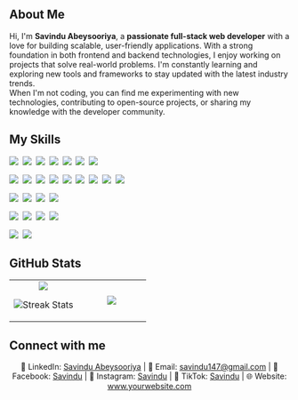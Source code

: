 ## About Me

Hi, I'm **Savindu Abeysooriya**, a **passionate full-stack web developer** with a love for building scalable, user-friendly applications. With a strong foundation in both frontend and backend technologies, I enjoy working on projects that solve real-world problems. I'm constantly learning and exploring new tools and frameworks to stay updated with the latest industry trends.  
When I'm not coding, you can find me experimenting with new technologies, contributing to open-source projects, or sharing my knowledge with the developer community.

## My Skills

<!-- Programming Languages -->
<img src="https://img.shields.io/badge/JavaScript-F7DF1E?logo=javascript&logoColor=000"> 
<img src="https://img.shields.io/badge/TypeScript-3178C6?logo=typescript&logoColor=white"> 
<img src="https://img.shields.io/badge/Python-3776AB?logo=python&logoColor=white"> 
<img src="https://img.shields.io/badge/Java-007396?logo=java&logoColor=white"> 
<img src="https://img.shields.io/badge/C++-00599C?logo=c%2B%2B&logoColor=white"> 
<img src="https://img.shields.io/badge/C%23-239120?logo=c-sharp&logoColor=white"> 
<img src="https://img.shields.io/badge/PHP-777BB4?logo=php&logoColor=white"> 

<!-- Frontend -->
<img src="https://img.shields.io/badge/HTML-E34F26?logo=html5&logoColor=white"> 
<img src="https://img.shields.io/badge/CSS-1572B6?logo=css3&logoColor=white"> 
<img src="https://img.shields.io/badge/Sass-CC6699?logo=sass&logoColor=white"> 
<img src="https://img.shields.io/badge/React-61DAFB?logo=react&logoColor=white"> 
<img src="https://img.shields.io/badge/Next.js-000000?logo=next.js&logoColor=white"> 
<img src="https://img.shields.io/badge/Angular-DD0031?logo=angular&logoColor=white"> 
<img src="https://img.shields.io/badge/Vue.js-4FC08D?logo=vue.js&logoColor=white"> 
<img src="https://img.shields.io/badge/TailwindCSS-06B6D4?logo=tailwind-css&logoColor=white"> 
<img src="https://img.shields.io/badge/Bootstrap-7952B3?logo=bootstrap&logoColor=white"> 

<!-- Backend / Frameworks -->
<img src="https://img.shields.io/badge/Laravel-F05340?logo=laravel&logoColor=white"> 
<img src="https://img.shields.io/badge/Spring Boot-6DB33F?logo=spring&logoColor=white"> 
<img src="https://img.shields.io/badge/Node.js-6DA55F?logo=node.js&logoColor=white"> 
<img src="https://img.shields.io/badge/Express.js-000000?logo=express&logoColor=white"> 

<!-- Databases -->
<img src="https://img.shields.io/badge/MongoDB-%234ea94b.svg?logo=mongodb&logoColor=white"> 
<img src="https://img.shields.io/badge/MySQL-4479A1?logo=mysql&logoColor=white"> 
<img src="https://img.shields.io/badge/SQL_Server-CC2927?logo=microsoft-sql-server&logoColor=white"> 
<img src="https://img.shields.io/badge/SQLite-07405E?logo=sqlite&logoColor=white"> 


<!-- Dev Tools -->
<img src="https://img.shields.io/badge/Git-F05032?logo=git&logoColor=white"> 
<img src="https://img.shields.io/badge/GitHub-181717?logo=github&logoColor=white"> 



## GitHub Stats

<table><tbody><tr border="none"><td width="50%" align="center">
<img align="center" src="https://readme-stats-fork-mauve.vercel.app/api/?username=SavinduAbeysooriya&theme=dark&show_icons=true&count_private=true">

<img alt="Streak Stats" src="https://github-readme-streak-stats-five-roan.vercel.app?user=SavinduAbeysooriya&theme=dark"></td><td width="50%" align="center">
<img align="center" src="https://readme-stats-fork-mauve.vercel.app/api/top-langs/?username=SavinduAbeysooriya&theme=dark&hide_border=false&no-bg=true&no-frame=true&langs_count=6"></td></tr></tbody></table>


## Connect with me

<p align="center">
🔗 LinkedIn: <a href="https://www.linkedin.com/in/savindu-abeysooriya-13082129a/" target="_blank">Savindu Abeysooriya</a> | 
📧 Email: <a href="mailto:savindu147@gmail.com">savindu147@gmail.com</a> | 
📘 Facebook: <a href="https://www.facebook.com/vi.savi.714" target="_blank">Savindu</a> | 
📸 Instagram: <a href="https://www.instagram.com/___saviiieeee.__/" target="_blank">Savindu</a> | 
🎵 TikTok: <a href="https://www.tiktok.com/@_savii____" target="_blank">Savindu</a> | 
🌐 Website: <a href="http://echobits.malsoftbits.com/" target="_blank">www.yourwebsite.com</a>
</p>

